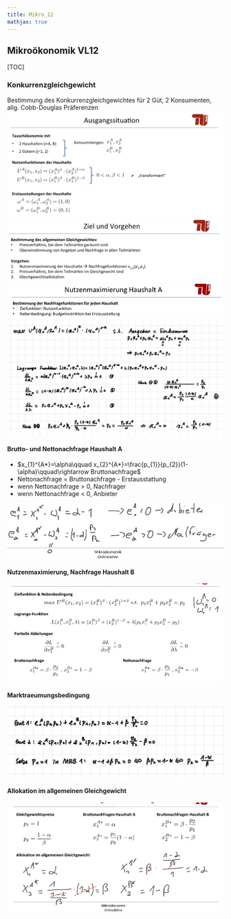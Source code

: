 ```yaml
---
title: Mikro_12
mathjax: true
---
```


## Mikroökonomik VL12
[TOC]
### Konkurrenzgleichgewicht
Bestimmung des Konkurrenzgleichgewichtes für 2 Güt, 2 Konsumenten, allg. Cobb-Douglas Präferenzen
![](./images/20230206154832.png)  
![](./images/20230206154915.png)  
![](./images/20230206174217.png)  
![](./images/IMG_045039D5ABAF-1.jpeg)
#### Brutto- und Nettonachfrage Haushalt A
- $x_{1}^{A*}=\alpha\qquad x_{2}^{A*}=\frac{p_{1}}{p_{2}}(1-\alpha)\qquad\rightarrow Bruttonachfrage$
- Nettonachfrage = Bruttonachfrage - Erstausstattung
- wenn Nettonachfrage > 0, Nachfrager
- wenn Nettonachfrage < 0, Anbieter

![](./images/20230206175857.png)  
#### Nutzenmaximierung, Nachfrage Haushalt B
![](./images/20230206180014.png)  
#### Marktraeumungsbedingung
![](./images/IMG_5122B71DB030-1.jpeg)
#### Allokation im allgemeinen Gleichgewicht
![](./images/20230206180928.png)  